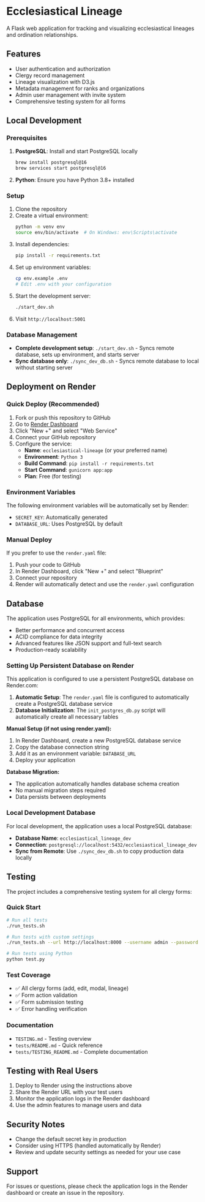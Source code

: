 # Ecclesiastical Lineage

A Flask web application for tracking and visualizing ecclesiastical lineages and ordination relationships.

## Features

- User authentication and authorization
- Clergy record management
- Lineage visualization with D3.js
- Metadata management for ranks and organizations
- Admin user management with invite system
- Comprehensive testing system for all forms

## Local Development

### Prerequisites

1. **PostgreSQL**: Install and start PostgreSQL locally
   ```bash
   brew install postgresql@16
   brew services start postgresql@16
   ```

2. **Python**: Ensure you have Python 3.8+ installed

### Setup

1. Clone the repository
2. Create a virtual environment:
   ```bash
   python -m venv env
   source env/bin/activate  # On Windows: env\Scripts\activate
   ```
3. Install dependencies:
   ```bash
   pip install -r requirements.txt
   ```
4. Set up environment variables:
   ```bash
   cp env.example .env
   # Edit .env with your configuration
   ```
5. Start the development server:
   ```bash
   ./start_dev.sh
   ```
7. Visit `http://localhost:5001`

### Database Management

- **Complete development setup**: `./start_dev.sh` - Syncs remote database, sets up environment, and starts server
- **Sync database only**: `./sync_dev_db.sh` - Syncs remote database to local without starting server

## Deployment on Render

### Quick Deploy (Recommended)

1. Fork or push this repository to GitHub
2. Go to [Render Dashboard](https://dashboard.render.com/)
3. Click "New +" and select "Web Service"
4. Connect your GitHub repository
5. Configure the service:
   - **Name**: `ecclesiastical-lineage` (or your preferred name)
   - **Environment**: `Python 3`
   - **Build Command**: `pip install -r requirements.txt`
   - **Start Command**: `gunicorn app:app`
   - **Plan**: Free (for testing)

### Environment Variables

The following environment variables will be automatically set by Render:
- `SECRET_KEY`: Automatically generated
- `DATABASE_URL`: Uses PostgreSQL by default

### Manual Deploy

If you prefer to use the `render.yaml` file:

1. Push your code to GitHub
2. In Render Dashboard, click "New +" and select "Blueprint"
3. Connect your repository
4. Render will automatically detect and use the `render.yaml` configuration

## Database

The application uses PostgreSQL for all environments, which provides:

- Better performance and concurrent access
- ACID compliance for data integrity
- Advanced features like JSON support and full-text search
- Production-ready scalability

### Setting Up Persistent Database on Render

This application is configured to use a persistent PostgreSQL database on Render.com:

1. **Automatic Setup**: The `render.yaml` file is configured to automatically create a PostgreSQL database service
2. **Database Initialization**: The `init_postgres_db.py` script will automatically create all necessary tables


**Manual Setup (if not using render.yaml):**
1. In Render Dashboard, create a new PostgreSQL database service
2. Copy the database connection string
3. Add it as an environment variable: `DATABASE_URL`
4. Deploy your application

**Database Migration:**
- The application automatically handles database schema creation
- No manual migration steps required
- Data persists between deployments

### Local Development Database

For local development, the application uses a local PostgreSQL database:

- **Database Name**: `ecclesiastical_lineage_dev`
- **Connection**: `postgresql://localhost:5432/ecclesiastical_lineage_dev`
- **Sync from Remote**: Use `./sync_dev_db.sh` to copy production data locally

## Testing

The project includes a comprehensive testing system for all clergy forms:

### Quick Start

```bash
# Run all tests
./run_tests.sh

# Run tests with custom settings
./run_tests.sh --url http://localhost:8000 --username admin --password admin

# Run tests using Python
python test.py
```

### Test Coverage

- ✅ All clergy forms (add, edit, modal, lineage)
- ✅ Form action validation
- ✅ Form submission testing
- ✅ Error handling verification

### Documentation

- `TESTING.md` - Testing overview
- `tests/README.md` - Quick reference
- `tests/TESTING_README.md` - Complete documentation


## Testing with Real Users

1. Deploy to Render using the instructions above
2. Share the Render URL with your test users
3. Monitor the application logs in the Render dashboard
4. Use the admin features to manage users and data

## Security Notes

- Change the default secret key in production
- Consider using HTTPS (handled automatically by Render)
- Review and update security settings as needed for your use case

## Support

For issues or questions, please check the application logs in the Render dashboard or create an issue in the repository.

